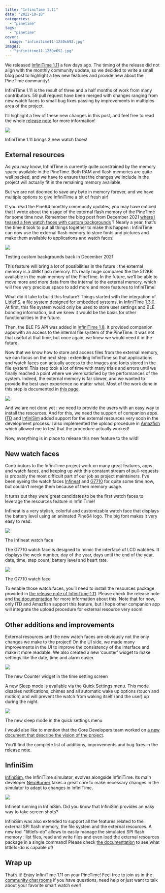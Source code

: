 ```yaml
---
title: "InfiniTime 1.11"
date: "2022-10-18"
categories: 
  - "pinetime"
tags: 
  - "pinetime"
cover: 
  image: "infinitime11-1230x692.jpg"
images:
  - "infinitime11-1230x692.jpg"
---
```


We released [InfiniTime 1.11](https://github.com/InfiniTimeOrg/InfiniTime/releases/tag/1.11.0) a few days ago. The timing of the release did not align with the monthly community update, so we decided to write a small blog post to highlight a few new features and provide new about the PineTime community!

InfiniTime 1.11 is the result of three and a half months of work from many contributors. 59 pull request have been merged with changes ranging from new watch faces to small bug fixes passing by improvements in multiples area of the project.

I’ll highlight a few of these new changes in this post, and feel free to read the whole [release note](https://github.com/InfiniTimeOrg/InfiniTime/releases/tag/1.10.0) for more information!

![](/blog/images/shooting_1-682x1024.jpg)

InfiniTime 1.11 brings 2 new watch faces!

## External resources

As you may know, InfiniTime is currently quite constrained by the memory space available in the PineTime. Both RAM and flash memories are quite well packed, and we have to ensure that the changes we include in the project will actually fit in the remaining memory available.

But we are not doomed to save any byte in memory forever, and we have multiple options to give InfiniTime a bit of fresh air!

If you read the Pine64 monthly community updates, you may have noticed that I wrote about the usage of the external flash memory of the PineTime for some time now. Remember the blog post from December 2021 [where I teased a few watch faces with custom backgrounds](https://www.pine64.org/2021/12/15/december-update-a-year-in-review/) ? Nearly a year, that’s the time it took to put all things together to make this happen : InfiniTime can now use the external flash memory to store fonts and pictures and make them available to applications and watch faces!

![](/blog/images/custom-backgrounds-300x300.png)

Testing custom backgrounds back in December 2021

This feature will bring a lot of possibilities in the future : the external memory is a 4MB flash memory. It’s really huge compared the the 512KB available in the main memory of the PineTime. In the future, we’ll be able to move more and more data from the internal to the external memory, which will free very precious space to add more and more features to InfiniTime!

What did it take to build this feature? Things started with the integration of LittleFS, a file system designed for embedded systems, in [InfiniTime 1.3.0](https://github.com/InfiniTimeOrg/InfiniTime/releases/tag/1.3.0). At first, this file system would only be used to store user settings and BLE bonding information, but we knew it would be the basis for other functionalities in the future.

Then, the BLE FS API was added in [InfiniTime 1.8](https://github.com/InfiniTimeOrg/InfiniTime/releases/tag/1.8.0). It provided companion apps with an access to the internal file system of the PineTime. It was not that useful at that time, but once again, we knew we would need it in the future.

Now that we know how to store and access files from the external memory, we can focus on the next step : extending InfiniTime so that applications and watch faces can actually access to the images and fonts stored in the file system! This step took a lot of time with many trials and errors until we finally reached a point where we were satisfied by the performances of the system. Indeed, the external memory is far slower, and we wanted to provide the best user experience no matter what. Most of the work done in this step is documented in [this page](https://github.com/InfiniTimeOrg/InfiniTime/issues/321).

![](/blog/images/external-resources-history.png)

And we are not done yet : we need to provide the users with an easy way to install the resources. And for this, we need the support of companion apps. [ITD](https://gitea.arsenm.dev/Arsen6331/itd) and [InfiniSim](https://github.com/InfiniTimeOrg/InfiniSim) added support for the external resources very soon in the development process. I also implemented the upload procedure in [Amazfish](https://github.com/piggz/harbour-amazfish/pull/236) which allowed me to test that the procedure actually worked!

Now, everything is in place to release this new feature to the wild!

## New watch faces

Contributors to the InfiniTime project work on many great features, apps and watch faces, and keeping up with this constant stream of pull-requests is probably the most difficult part of our job as project maintainers. I’ve been eyeing the watch faces [Infineat](https://github.com/InfiniTimeOrg/InfiniTime/pull/1024) and [G7710](https://github.com/InfiniTimeOrg/InfiniTime/pull/1122) for quite some time now, but couldn’t merge them because of their memory usage.

It turns out they were great candidates to be the first watch faces to leverage the resources feature in InfiniTime!

Infineat is a very stylish, colorful and customizable watch face that displays the battery level using an animated Pine64 logo. The big font makes it very easy to read.

![](/blog/images/infineat.png)

The Infineat watch face

The G7710 watch face is designed to mimic the interface of LCD watches. It displays the week number, day of the year, days until the end of the year, date, time, step count, battery level and heart rate.

![](/blog/images/g7710.png)

The G7710 watch face

To enable those watch faces, you’ll need to install the resources package provided in [the release note of InfiniTime 1.11](https://github.com/InfiniTimeOrg/InfiniTime/releases/tag/1.11.0). Please check the release note and [the documentation](https://github.com/InfiniTimeOrg/InfiniTime/blob/develop/doc/gettingStarted/updating-software.md#updating-resources) for more information about this. Note that for now, only ITD and Amazfish support this feature, but I hope other companion app will integrate the upload procedure for external resource very soon!

## Other additions and improvements

External resources and the new watch faces are obviously not the only changes we make to the project! On the UI side, we made many improvements in the UI to improve the consistency of the interface and make it more readable. We also created a new ‘counter’ widget to make settings like the date, time and alarm easier.

![](/blog/images/counter-widget.png)

The new Counter widget in the time setting screen

A new Sleep mode is available via the Quick Settings menu. This mode disables notifications, chimes and all automatic wake up options (touch and motion) and will prevent the watch from waking itself (and the user) up during the night.

![](/blog/images/sleep-mode.png)

The new sleep mode in the quick settings menu

I would also like to mention that the Core Developers team worked on [a new document that describe the vision of the project](https://github.com/InfiniTimeOrg/InfiniTime/blob/develop/doc/InfiniTimeVision.md).

You’ll find the complete list of additions, improvements and bug fixes in the [release note](https://github.com/InfiniTimeOrg/InfiniTime/releases/tag/1.11.0).

## InfiniSim

[InfiniSim](https://github.com/InfiniTimeOrg/InfiniSim), the InfiniTime simulator, evolves alongside InfiniTime. Its main developer [NeroBurner](https://github.com/NeroBurner) takes a great care to make necessary changes in the simulator to adapt to changes in InfiniTime.

![](/blog/images/infinisim-1-1024x337.png)

Infineat running in InfiniSim. Did you know that InfiniSim provides an easy way to take screen shots?

InfiniSim was also extended to support all the features related to the external SPI flash memory, the file system and the external resources. A new tool "littlefs-do" allows to easily manage the simulated SPI flash memory : list files, read and write files and even load the external resources package in a single command! Please check [the documentation](https://github.com/InfiniTimeOrg/InfiniSim#littlefs-do-helper) to see what littlefs-do is capable of!

## Wrap up

That’s it! Enjoy InfiniTime 1.11 on your PineTime! Feel free to join us in the [community chat rooms](https://wiki.pine64.org/wiki/Main_Page#Chat_Platforms) if you have questions, need help or just want to talk about your favorite smart watch ever!
